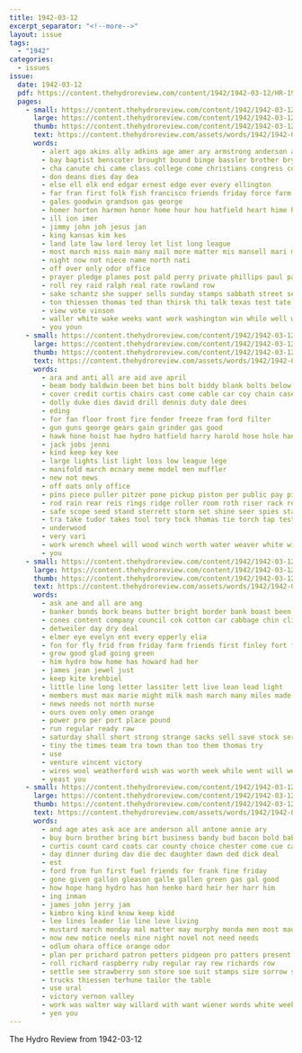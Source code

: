 ```yaml
---
title: 1942-03-12
excerpt_separator: "<!--more-->"
layout: issue
tags:
  - "1942"
categories:
  - issues
issue:
  date: 1942-03-12
  pdf: https://content.thehydroreview.com/content/1942/1942-03-12/HR-1942-03-12.pdf
  pages:
    - small: https://content.thehydroreview.com/content/1942/1942-03-12/small/HR-1942-03-12-01.jpg
      large: https://content.thehydroreview.com/content/1942/1942-03-12/large/HR-1942-03-12-01.jpg
      thumb: https://content.thehydroreview.com/content/1942/1942-03-12/thumbnails/HR-1942-03-12-01.jpg
      text: https://content.thehydroreview.com/assets/words/1942/1942-03-12/HR-1942-03-12-01.txt
      words:
        - alert ago akins ally adkins age amer ary armstrong anderson andrew america are africa and arizona
        - bay baptist benscoter brought bound binge bassler brother bryson brown born been brothers bradshaw bank barnard bible brin burgman byrum but boys
        - cha canute chi came class college come christians congress county christ church crissman citizen close cal chester chair carl cedar chang camp clarence cap
        - don deans dies day dea
        - else ell elk end edgar ernest edge ever every ellington
        - far fran first folk fish francisco friends friday force farm fort from frank fails for fam
        - gales goodwin grandson gas george
        - homer horton harmon honor home hour hou hatfield heart hime hydro had hand health held hinton how
        - ill ion imer
        - jimmy john joh jesus jan
        - king kansas kim kes
        - land late law lord leroy let list long league
        - most march miss main many mail more matter mis mansell mari money min miller morning men menne magnolia maca
        - night now not niece name north nati
        - off over only odor office
        - prayer pledge planes post pald perry private phillips paul pan prichard pam plants plant pet pastor pie pleasant prophet pagans
        - roll rey raid ralph real rate rowland row
        - sake schantz she supper sells sunday stamps sabbath street sermon san second stockton seed said start study selling stay straight saturday schoo school sun sena see station speak spies smart stock son sch sullens
        - ton thiessen thomas ted than thirsk thi talk texas test tate till tose then the
        - view vote vinson
        - waller white wake weeks want work washington win while well wing warning went week will wille war with wai was wife
        - you youn
    - small: https://content.thehydroreview.com/content/1942/1942-03-12/small/HR-1942-03-12-02.jpg
      large: https://content.thehydroreview.com/content/1942/1942-03-12/large/HR-1942-03-12-02.jpg
      thumb: https://content.thehydroreview.com/content/1942/1942-03-12/thumbnails/HR-1942-03-12-02.jpg
      text: https://content.thehydroreview.com/assets/words/1942/1942-03-12/HR-1942-03-12-02.txt
      words:
        - ara and anti all are aid ave april
        - beam body baldwin been bet bins bolt biddy blank bolts below brake bench blow billing burroughs
        - cover credit curtis chairs cast come cable car coy chain case counter clerk coupe cash can cables clock code
        - dolly duke dies david drill dennis duty dale dees
        - eding
        - for fan floor front fire fender freeze fram ford filter
        - gun guns george gears gain grinder gas good
        - hawk hone hoist hae hydro hatfield harry harold hose hole hand half head
        - jack jobs jenni
        - kind keep key kee
        - large lights list light loss low league lege
        - manifold march mcnary meme model men muffler
        - new not news
        - off oats only office
        - pins piece puller pitzer pone pickup piston per public pay pin pride pain part
        - rod rain rear reis rings ridge roller room roth riser rack reamer register
        - safe scope seed stand sterrett storm set shine seer spies stands side steel supply spindle sad size spark scott steer sunday seat sese south sale shape springs stock son speed seel show spray spring sander special small shaft setting strike
        - tra take tudor takes tool tory tock thomas tie torch tap test tank the ton track
        - underwood
        - very vari
        - work wrench wheel will wood winch worth water weaver white with
        - you
    - small: https://content.thehydroreview.com/content/1942/1942-03-12/small/HR-1942-03-12-03.jpg
      large: https://content.thehydroreview.com/content/1942/1942-03-12/large/HR-1942-03-12-03.jpg
      thumb: https://content.thehydroreview.com/content/1942/1942-03-12/thumbnails/HR-1942-03-12-03.jpg
      text: https://content.thehydroreview.com/assets/words/1942/1942-03-12/HR-1942-03-12-03.txt
      words:
        - ask ane and all are ang
        - banker bonds bork beans butter bright border bank boast been buy
        - cones content company council cok cotton car cabbage chin clinton can clear cody come carry
        - detweiler day dry deal
        - elmer eye evelyn ent every epperly elia
        - fon for fly frid from friday farm friends first finley fort flyer full
        - grow good glad going green
        - him hydro how home has howard had her
        - james jean jewel just
        - keep kite krehbiel
        - little line long letter lassiter lett live lean lead light
        - members must max marie might milk mash march many miles made more
        - news needs not north nurse
        - ours oven only omen orange
        - power pro per port place pound
        - run regular ready raw
        - saturday shall short strong strange sacks sell save stock service string side smith servant see sake sam
        - tiny the times team tra town than too them thomas try
        - use
        - venture vincent victory
        - wires wool weatherford wish was worth week while went will well with way want
        - yeast you
    - small: https://content.thehydroreview.com/content/1942/1942-03-12/small/HR-1942-03-12-04.jpg
      large: https://content.thehydroreview.com/content/1942/1942-03-12/large/HR-1942-03-12-04.jpg
      thumb: https://content.thehydroreview.com/content/1942/1942-03-12/thumbnails/HR-1942-03-12-04.jpg
      text: https://content.thehydroreview.com/assets/words/1942/1942-03-12/HR-1942-03-12-04.txt
      words:
        - and age ates ask ace are anderson all antone annie ary
        - buy burn brother bring birt business bandy bud bacon bold baby billy bonds best bette bryan buck
        - curtis count card coats car county choice chester come cue caddo chico court camp comfort
        - day dinner during dav die dec daughter dawn ded dick deal
        - est
        - ford from fun first fuel friends for frank fine friday
        - gone given gallon gleason galle gallen green gas gal good
        - how hope hang hydro has hon henke hard heir her harr him
        - ing inman
        - james john jerry jam
        - kimbro king kind know keep kidd
        - lee lines leader lie line love living
        - mustard march monday mal matter may murphy monda men most maurine
        - now new notice neels nine night novel not need needs
        - odlum ohara office orange odor
        - plan per prichard patron petters pidgeon pro patters present place persons plants pound pump
        - roll richard raspberry ruby regular ray rew richards row
        - settle see strawberry son store soe suit stamps size sorrow saturday shaheen sine said spain sack starring station stock sunday story such suits state short service safe
        - trucks thiessen terhune tailor the table
        - use ural
        - victory vernon valley
        - work was walter way willard with want wiener words white week will wish
        - yen you
---
```


The Hydro Review from 1942-03-12

<!--more-->

